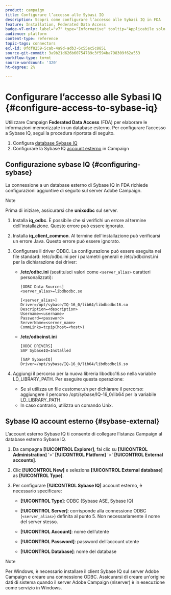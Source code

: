 ```yaml
---
product: campaign
title: Configurare l’accesso alle Sybasi IQ
description: Scopri come configurare l’accesso alle Sybasi IQ in FDA
feature: Installation, Federated Data Access
badge-v7-only: label="v7" type="Informative" tooltip="Applicabile solo a Campaign Classic v7"
audience: platform
content-type: reference
topic-tags: connectors
exl-id: 0fdf8259-5cab-4a9d-adb3-6c55ec5c8851
source-git-commit: 3a9b21d626b60754789c3f594ba798309f62a553
workflow-type: tm+mt
source-wordcount: '320'
ht-degree: 2%

---
```


# Configurare l’accesso alle Sybasi IQ {#configure-access-to-sybase-iq}



Utilizzare Campaign **Federated Data Access** (FDA) per elaborare le informazioni memorizzate in un database esterno. Per configurare l’accesso a Sybase IQ, segui la procedura riportata di seguito.

1. Configura [database Sybase IQ](#configuring-sybase)
1. Configurare la Sybase IQ [account esterno](#sybase-external) in Campaign

## Configurazione sybase IQ {#configuring-sybase}

La connessione a un database esterno di Sybase IQ in FDA richiede configurazioni aggiuntive di seguito sul server Adobe Campaign.

>[!NOTE]
>
>Prima di iniziare, assicurarsi che **unixodbc** sul server.

1. Installa **iq_odbc**. È possibile che si verifichi un errore al termine dell&#39;installazione. Questo errore può essere ignorato.

1. Installa **iq_client_common**. Al termine dell&#39;installazione può verificarsi un errore Java. Questo errore può essere ignorato.

1. Configurare il driver ODBC. La configurazione può essere eseguita nei file standard: /etc/odbc.ini per i parametri generali e /etc/odbcinst.ini per la dichiarazione dei driver:

   * **/etc/odbc.ini** (sostituisci valori come `<server_alias>` caratteri personalizzati):

     ```
     [ODBC Data Sources]
     <server_alias>=libdbodbc.so
     
     [<server_alias>]
     Driver=/opt/sybase/IQ-16_0/lib64/libdbodbc16.so
     Description=<description>
     Username=<username>
     Password=<password>
     ServerName=<server_name>
     CommLinks=tcpip(host=<host>)
     ```

   * **/etc/odbcinst.ini**

     ```
     [ODBC DRIVERS]
     SAP SybaseIQ=Installed
     
     [SAP SybaseIQ]
     Driver=/opt/sybase/IQ-16_0/lib64/libdbodbc16.so
     ```

1. Aggiungi il percorso per la nuova libreria libodbc16.so nella variabile LD_LIBRARY_PATH. Per eseguire questa operazione:

   * Se si utilizza un file customer.sh per dichiarare il percorso: aggiungere il percorso /opt/sybase/IQ-16_0/lib64 per la variabile LD_LIBRARY_PATH.
   * In caso contrario, utilizza un comando Unix.

## Sybase IQ account esterno {#sybase-external}

L’account esterno Sybase IQ ti consente di collegare l’istanza Campaign al database esterno Sybase IQ.

1. Da campagna **[!UICONTROL Explorer]**, fai clic su **[!UICONTROL Administration]** &#39;>&#39; **[!UICONTROL Platform]** &#39;>&#39; **[!UICONTROL External accounts]**.

1. Clic **[!UICONTROL New]** e seleziona **[!UICONTROL External database]** as **[!UICONTROL Type]**.

1. Per configurare **[!UICONTROL Sybase IQ]** account esterno, è necessario specificare:

   * **[!UICONTROL Type]**: ODBC (Sybase ASE, Sybase IQ)

   * **[!UICONTROL Server]**: corrisponde alla connessione ODBC (`<server_alias>`) definita al punto 5. Non necessariamente il nome del server stesso.

   * **[!UICONTROL Account]**: nome dell’utente

   * **[!UICONTROL Password]**: password dell’account utente

   * **[!UICONTROL Database]**: nome del database

>[!NOTE]
>
>Per Windows, è necessario installare il client Sybase IQ sul server Adobe Campaign e creare una connessione ODBC. Assicurarsi di creare un&#39;origine dati di sistema quando il server Adobe Campaign (nlserver) è in esecuzione come servizio in Windows.
